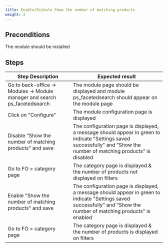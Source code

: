 ```yaml
---
title: Enable/Disbale Show the number of matching products
weight: 2
---
```


## Preconditions

The module should be installed
## Steps
| Step Description | Expected result |
| ----- | ----- |
| Go to back-office -> Modules -> Module manager and search ps_facetedsearch | The module page should be displayed and module ps_facetedsearch should appear on the module page |
| Click on "Configure" | The module configuration page is displayed |
| Disable "Show the number of matching products" and save | The configuration page is displayed, a message should appear in green to indicate "Settings saved successfully" and "Show the number of matching products" is disabled |
| Go to FO > category page | The category page is displayed & the number of products not displayed on filters |
| Enable "Show the number of matching products" and save | The configuration page is displayed, a message should appear in green to indicate "Settings saved successfully" and "Show the number of matching products" is enabled |
| Go to FO > category page | The category page is displayed & the number of products is displayed on filters |
